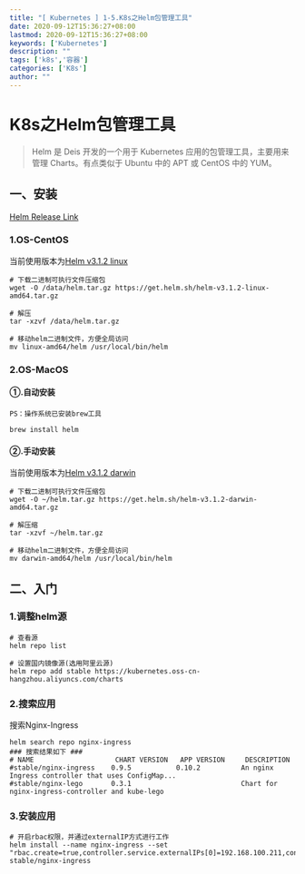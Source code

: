 ```yaml
---
title: "[ Kubernetes ] 1-5.K8s之Helm包管理工具"
date: 2020-09-12T15:36:27+08:00
lastmod: 2020-09-12T15:36:27+08:00
keywords: ['Kubernetes']
description: ""
tags: ['k8s','容器']
categories: ['K8s']
author: ""
---
```

# K8s之Helm包管理工具

> Helm 是 Deis 开发的一个用于 Kubernetes 应用的包管理工具，主要用来管理 Charts。有点类似于 Ubuntu 中的 APT 或 CentOS 中的 YUM。

## 一、安装
[Helm Release Link](https://github.com/helm/helm/releases)
### 1.OS-CentOS
当前使用版本为[Helm v3.1.2 linux](https://get.helm.sh/helm-v3.1.2-linux-amd64.tar.gz)
```shell
# 下载二进制可执行文件压缩包
wget -O /data/helm.tar.gz https://get.helm.sh/helm-v3.1.2-linux-amd64.tar.gz

# 解压
tar -xzvf /data/helm.tar.gz

# 移动helm二进制文件，方便全局访问
mv linux-amd64/helm /usr/local/bin/helm
```
### 2.OS-MacOS
#### ①.自动安装
`PS：操作系统已安装brew工具`
```shell
brew install helm
```
#### ②.手动安装
当前使用版本为[Helm v3.1.2 darwin](https://get.helm.sh/helm-v3.1.2-darwin-amd64.tar.gz)
```shell
# 下载二进制可执行文件压缩包
wget -O ~/helm.tar.gz https://get.helm.sh/helm-v3.1.2-darwin-amd64.tar.gz

# 解压缩
tar -xzvf ~/helm.tar.gz

# 移动helm二进制文件，方便全局访问
mv darwin-amd64/helm /usr/local/bin/helm
```
## 二、入门
### 1.调整helm源
```shell
# 查看源
helm repo list

# 设置国内镜像源(选用阿里云源)
helm repo add stable https://kubernetes.oss-cn-hangzhou.aliyuncs.com/charts
```
### 2.搜索应用
搜索Nginx-Ingress
```shell
helm search repo nginx-ingress
### 搜索结果如下 ###
# NAME                    CHART VERSION   APP VERSION     DESCRIPTION                                       
#stable/nginx-ingress    0.9.5           0.10.2          An nginx Ingress controller that uses ConfigMap...
#stable/nginx-lego       0.3.1                           Chart for nginx-ingress-controller and kube-lego 
```

### 3.安装应用
```shell
# 开启rbac权限，并通过externalIP方式进行工作
helm install --name nginx-ingress --set "rbac.create=true,controller.service.externalIPs[0]=192.168.100.211,controller.service.externalIPs[1]=192.168.100.212,controller.service.externalIPs[2]=192.168.100.213" stable/nginx-ingress
```
